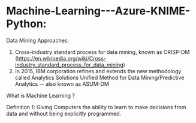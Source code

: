 # Machine-Learning---Azure-KNIME-Python:


Data Mining Approaches:

1. Cross-industry standard process for data mining, known as CRISP-DM (https://en.wikipedia.org/wiki/Cross-industry_standard_process_for_data_mining)
2. In 2015, IBM corporation refines and extends the  new methodology called Analytics Solutions Unified Method for Data Mining/Predictive Analytics -- also known as ASUM-DM


What is Machine Learning ?

Definition 1: 
  Giving Computers the ability to learn to make decisions from data and without being explicitly programmed.


